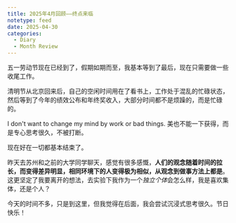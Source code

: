 ```yaml
---
title: 2025年4月回顾——终点来临
notetype: feed
date: 2025-04-30
categories:
  - Diary
  - Month Review
---
```

五一劳动节现在已经到了，假期如期而至，我基本等到了最后，现在只需要做一些收尾工作。

清明节从北京回来后，自己的空闲时间用在了看书上，工作处于混乱的忙碌状态，然后等到了今年的绩效公布和年终奖收入，大部分时间都不是烦躁的，而是忙碌的。

I don't want to change my mind by work or bad things. 美也不能一下获得，而是专心思考很久，不被打断。

现在好在一切都基本结束了。

昨天去苏州和之前的大学同学聊天，感觉有很多感慨，**人们的观念随着时间的拉长，而变得差异明显，相同环境下的人变得极为相似，从观念到做事方法上都是**。这更坚定了我要离开的想法，去实验下我作为一个*独立个体*会怎么样，我是喜欢集体，还是个人？

今天的时间不多，只是到这里，但我觉得在后面，我会尝试沉浸式思考很久。节日快乐！